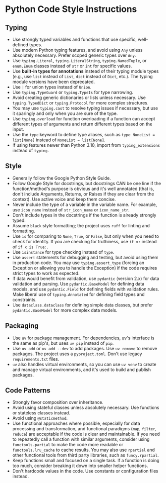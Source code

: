 # Python Code Style Instructions

## Typing

- Use strongly typed variables and functions that use specific, well-defined types.
- Use modern Python typing features, and avoid using `Any` unless absolutely necessary. Prefer scoped generic types over `Any`.
- Use `typing.Literal`, `typing.LiteralString`, `typing.NamedTuple`, or `enum.Enum` classes instead of `str` or `int` for specific values.
- Use **built-in types for annotations** instead of their typing module types (e.g., use `list` instead of `List`, `dict` instead of `Dict`, etc.). The typing module versions have been deprecated.
- Use `|` for union types instead of `Union`.
- Use `typing.TypeGuard` or `typing.TypeIs` for type narrowing.
- Avoid creating generic dictionaries or lists unless necessary. Use `typing.TypedDict` or `typing.Protocol` for more complex structures.
- You may use `typing.cast` to resolve typing issues if necessary, but use it sparingly and only when you are sure of the type.
- Use `typing.overload` for function overloading if a function can accept different types of arguments and return different types based on the input.
- Use the `type` keyword to define type aliases, such as `type NoneList = list[None]` instead of `NoneList = list[None]`.
- If using features newer than Python 3.10, import from `typing_extensions` instead of `typing`.

## Style

- Generally follow the Google Python Style Guide.
- Follow Google Style for docstrings, but docstrings CAN be one line if the function/method's purpose is obvious and it's well annotated (that is, don't include Arguments, Returns, or Raises if they are clear from the context). Use active voice and keep them concise.
- Never include the type of a variable in the variable name. For example, use `icon_name` instead of `str_icon_name` or `icon_name_str`.
- Don't include types in the docstrings if the function is already strongly typed.
- Assume `black` style formatting; the project uses `ruff` for linting and formatting.
- Use `is` for comparing to `None`, `True`, or `False`, but only when you need to check for identity. If you are checking for truthiness, use `if x:` instead of `if x is True:`.
- Use `isinstance` for type checking instead of `type`.
- Use `assert` statements for debugging and testing, but avoid using them in production code. You may use `typing.assert_type` (forcing an Exception or allowing you to handle the Exception) if the code requires strict types to work as expected.
- If data would benefit from validation, use `pydantic` (version 2.x) for data validation and parsing. Use `pydantic.BaseModel` for defining data models, and use `pydantic.Field` for defining fields with validation rules. Make liberal use of `typing.Annotated` for defining field types and constraints.
- Use `dataclass.dataclass` for defining simple data classes, but prefer `pydantic.BaseModel` for more complex data models.

## Packaging

- Use `uv` for package management. For dependencies, uv's interface is the same as pip's, but uses `uv pip` instead of `pip`.
- Use `uv add` or `uv add --dev` to add packages. Use `uv remove` to remove packages. The project uses a `pyproject.toml`. Don't use legacy `requirements.txt` files.
- `uv` also handles virtual environments, so you can use `uv venv` to create and manage virtual environments, and it's used to build and publish packages.

## Code Patterns

- Strongly favor composition over inheritance.
- Avoid using stateful classes unless absolutely necessary. Use functions or stateless classes instead.
- Avoid using `@staticmethod`.
- Use functional approaches where possible, especially for data processing and transformation, and functional paradigms (`map`, `filter`, `reduce`) are acceptable if the code is clear and maintainable. If you need to repeatedly call a function with similar arguments, consider using `functools.partial` to make the code more readable or `functools.lru_cache` to cache results. You may also use `rpartial` and other functional tools from third party libraries, such as `funcy.rpartial`.
- Keep functions small and focused on a single task. If a function is doing too much, consider breaking it down into smaller helper functions.
- Don't hardcode values in the code. Use constants or configuration files instead.
